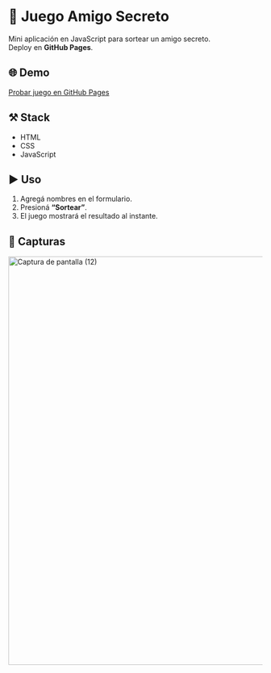 # 🎁 Juego Amigo Secreto

Mini aplicación en JavaScript para sortear un amigo secreto.  
Deploy en **GitHub Pages**.

## 🌐 Demo
[Probar juego en GitHub Pages](https://alex17dev.github.io/Amigo-Secreto)

## ⚒️ Stack
- HTML  
- CSS  
- JavaScript  

## ▶️ Uso
1. Agregá nombres en el formulario.  
2. Presioná **“Sortear”**.  
3. El juego mostrará el resultado al instante.  

## 📸 Capturas
<img width="1086" height="810" alt="Captura de pantalla (12)" src="https://github.com/user-attachments/assets/9faf920d-a023-42bb-8fe3-c71f8578d8c5" />
